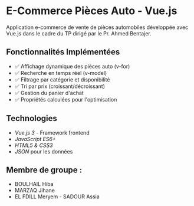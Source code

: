# E-Commerce Pièces Auto - Vue.js
Application e-commerce de vente de pièces automobiles développée avec Vue.js dans le cadre du TP dirigé par le Pr. Ahmed Bentajer.

## Fonctionnalités Implémentées
- ✅ Affichage dynamique des pièces auto (v-for)
- ✅ Recherche en temps réel (v-model)
- ✅ Filtrage par catégorie et disponibilité
- ✅ Tri par prix (croissant/décroissant)
- ✅ Gestion du panier d'achat
- ✅ Propriétés calculées pour l'optimisation

## Technologies
- *Vue.js 3* - Framework frontend
- *JavaScript ES6+*
- *HTML5 & CSS3*
- *JSON* pour les données

## Membre de groupe :
- BOULHAIL Hiba
- MARZAQ Jihane
- EL FDILL Meryem
- SADOUR Assia
